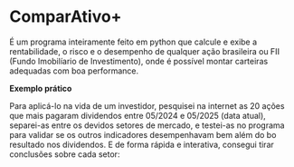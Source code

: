 # ComparAtivo+

É um programa inteiramente feito em python que calcule e exibe a rentabilidade, o risco e o desempenho de qualquer ação brasileira ou FII (Fundo Imobilíario de Investimento), onde é possível montar carteiras adequadas com boa performance.

**Exemplo prático**

Para aplicá-lo na vida de um investidor, pesquisei na internet as 20 ações que mais pagaram dividendos entre 05/2024 e 05/2025 (data atual), separei-as entre os devidos setores de mercado, e testei-as no programa para validar se os outros indicadores desempenhavam bem além do bo resultado nos dividendos. 
E de forma rápida e interativa, consegui tirar conclusões sobre cada setor:


